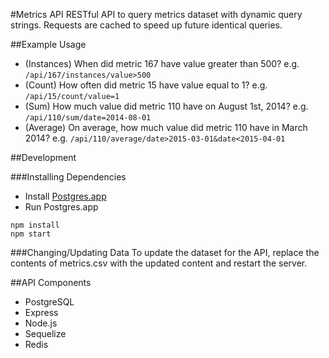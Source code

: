 #Metrics API
RESTful API to query metrics dataset with dynamic query strings. Requests are cached to speed up future identical queries.

##Example Usage
- (Instances) When did metric 167 have value greater than 500?
  e.g. 
  ```/api/167/instances/value>500```
- (Count) How often did metric 15 have value equal to 1?
  e.g. 
  ```/api/15/count/value=1```
- (Sum) How much value did metric 110 have on August 1st, 2014?
  e.g. 
  ```/api/110/sum/date=2014-08-01```
- (Average) On average, how much value did metric 110 have in March 2014?
  e.g. 
  ```/api/110/average/date>2015-03-01&date<2015-04-01```

##Development

###Installing Dependencies
- Install [Postgres.app](http://postgresapp.com/)
- Run Postgres.app
```
npm install
npm start
```

###Changing/Updating Data
To update the dataset for the API, replace the contents of metrics.csv with the updated content and restart the server. 

##API Components

- PostgreSQL
- Express
- Node.js
- Sequelize
- Redis